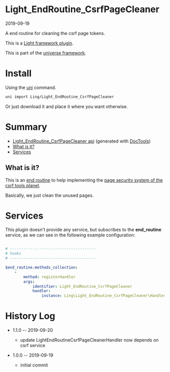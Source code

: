 Light_EndRoutine_CsrfPageCleaner
===========
2019-09-19



A end routine for cleaning the csrf page tokens.

 

This is a [Light framework plugin](https://github.com/lingtalfi/Light/blob/master/doc/pages/plugin.md).

This is part of the [universe framework](https://github.com/karayabin/universe-snapshot).


Install
==========
Using the [uni](https://github.com/lingtalfi/universe-naive-importer) command.
```bash
uni import Ling/Light_EndRoutine_CsrfPageCleaner
```

Or just download it and place it where you want otherwise.






Summary
===========
- [Light_EndRoutine_CsrfPageCleaner api](https://github.com/lingtalfi/Light_EndRoutine_CsrfPageCleaner/blob/master/doc/api/Ling/Light_EndRoutine_CsrfPageCleaner.md) (generated with [DocTools](https://github.com/lingtalfi/DocTools))
- [What is it?](#what-is-it)
- [Services](#services)





What is it?
--------------

This is an [end routine](https://github.com/lingtalfi/Light_EndRoutine) to help implementing
the [page security system of the csrf tools planet](https://github.com/lingtalfi/CSRFTools/blob/master/doc/pages/page-security-conception-notes.md).


Basically, we just clean the unused pages.





Services
=========


This plugin doesn't provide any service, but subscribes to the **end_routine** service,
as we can see in the following example configuration:


```yaml

# --------------------------------------
# hooks
# --------------------------------------

$end_routine.methods_collection:
    -
        method: registerHandler
        args:
            identifier: Light_EndRoutine_CsrfPageCleaner
            handler:
                instance: Ling\Light_EndRoutine_CsrfPageCleaner\Handler\LightEndRoutineCsrfPageCleanerHandler


```




History Log
=============

- 1.1.0 -- 2019-09-20

    - update LightEndRoutineCsrfPageCleanerHandler now depends on csrf service
    
- 1.0.0 -- 2019-09-19

    - initial commit
